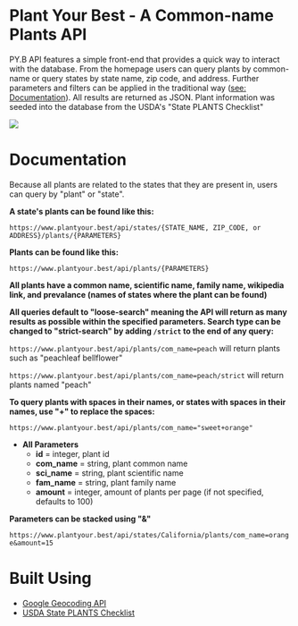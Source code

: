 # Plant Your Best - A Common-name Plants API

PY.B API features a simple front-end that provides a quick way to interact with the database. From the homepage users can query plants by common-name or query states by state name, zip code, and address. Further parameters and filters can be applied in the traditional way ([see: Documentation](#Documentation)). All results are returned as JSON. Plant information was seeded into the database from the USDA's "State PLANTS Checklist"

![](images/pybfinal.gif)

# Documentation

Because all plants are related to the states that they are present in, users can query by "plant" or "state". 

**A state's plants can be found like this:**

`https://www.plantyour.best/api/states/{STATE_NAME, ZIP_CODE, or ADDRESS}/plants/{PARAMETERS}`

**Plants can be found like this:**

`https://www.plantyour.best/api/plants/{PARAMETERS}`

**All plants have a common name, scientific name, family name, wikipedia link, and prevalance (names of states where the plant can be found)**

**All queries default to "loose-search" meaning the API will return as many results as possible within the specified parameters. Search type can be changed to "strict-search" by adding `/strict` to the end of any query:**

`https://www.plantyour.best/api/plants/com_name=peach` will return plants such as "peachleaf bellflower"

`https://www.plantyour.best/api/plants/com_name=peach/strict` will return plants named "peach"

**To query plants with spaces in their names, or states with spaces in their names, use "+" to replace the spaces:**

`https://www.plantyour.best/api/plants/com_name="sweet+orange"`

- **All Parameters**
   * **id** = integer, plant id
   * **com_name** = string, plant common name
   * **sci_name** = string, plant scientific name
   * **fam_name** = string, plant family name
   * **amount** = integer, amount of plants per page (if not specified, defaults to 100)

**Parameters can be stacked using "&"**

`https://www.plantyour.best/api/states/California/plants/com_name=orange&amount=15`

# Built Using

* [Google Geocoding API](https://developers.google.com/maps/documentation/geocoding/start)
* [USDA State PLANTS Checklist](https://plants.usda.gov/dl_state.html)
   
  
   

